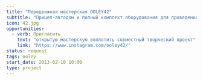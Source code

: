 ```yaml
---
title: "Передвижная мастерская OOLEY42"
subtitle: "Прицеп-автодом и полный комплект оборудования для проведения творческих занятий и воплощения коллективных проектов в любом месте"
icon: 42.jpg
opportunities:
  - verb: Пригласить
    text: "открытую мастерскую воплотить совместный творческий проект"
    link: "https://www.instagram.com/ooley42/"
status: request
tags: ooley
start_date: 2013-02-10 10:00
type: project
---
```

